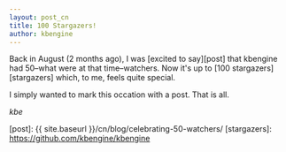 ```yaml
---
layout: post_cn
title: 100 Stargazers!
author: kbengine
---
```


Back in August (2 months ago), I was [excited to say][post] that kbengine had 50–what were at that time–watchers. Now it's up to [100 stargazers][stargazers] which, to me, feels quite special.

I simply wanted to mark this occation with a post. That is all.

*kbe*

[post]: {{ site.baseurl }}/cn/blog/celebrating-50-watchers/
[stargazers]: https://github.com/kbengine/kbengine